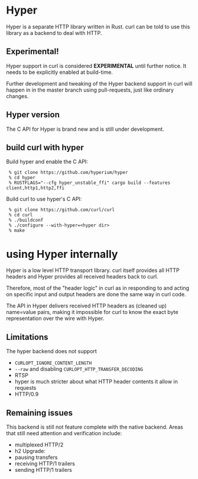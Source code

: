# Hyper

Hyper is a separate HTTP library written in Rust. curl can be told to use this
library as a backend to deal with HTTP.

## Experimental!

Hyper support in curl is considered **EXPERIMENTAL** until further notice. It
needs to be explicitly enabled at build-time.

Further development and tweaking of the Hyper backend support in curl will
happen in in the master branch using pull-requests, just like ordinary
changes.

## Hyper version

The C API for Hyper is brand new and is still under development.

## build curl with hyper

Build hyper and enable the C API:

     % git clone https://github.com/hyperium/hyper
     % cd hyper
     % RUSTFLAGS="--cfg hyper_unstable_ffi" cargo build --features client,http1,http2,ffi

Build curl to use hyper's C API:

     % git clone https://github.com/curl/curl
     % cd curl
     % ./buildconf
     % ./configure --with-hyper=<hyper dir>
     % make

# using Hyper internally

Hyper is a low level HTTP transport library. curl itself provides all HTTP
headers and Hyper provides all received headers back to curl.

Therefore, most of the "header logic" in curl as in responding to and acting
on specific input and output headers are done the same way in curl code.

The API in Hyper delivers received HTTP headers as (cleaned up) name=value
pairs, making it impossible for curl to know the exact byte representation
over the wire with Hyper.

## Limitations

The hyper backend does not support

- `CURLOPT_IGNORE_CONTENT_LENGTH`
- `--raw` and disabling `CURLOPT_HTTP_TRANSFER_DECODING`
- RTSP
- hyper is much stricter about what HTTP header contents it allow in requests
- HTTP/0.9

## Remaining issues

This backend is still not feature complete with the native backend. Areas that
still need attention and verification include:

- multiplexed HTTP/2
- h2 Upgrade:
- pausing transfers
- receiving HTTP/1 trailers
- sending HTTP/1 trailers

